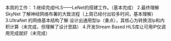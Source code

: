 本周的工作：
1.继续完成HLS——LeNet的搭建工作。（基本完成）
2.最终理解SkyNet 了解神经网络布署的大致流程（上周已经付出较多时间，基本理解）
3.UltraNet 的网络基本结构了解 设计出通用型Ip（重点），其核心为转换流Ip和内积计算（未完成，但理解了设计思路）
4.开发Stream Based HLS库让可用IP仅调用完成就好（未完成）